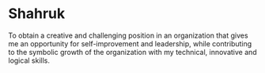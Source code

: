 # Shahruk
To obtain a creative and challenging position in an organization that gives me an opportunity for self-improvement and leadership, while contributing to the symbolic growth of the organization with my technical, innovative and logical skills.
